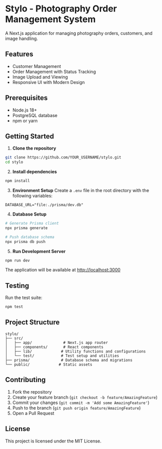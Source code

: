 # Stylo - Photography Order Management System

A Next.js application for managing photography orders, customers, and image handling.

## Features

- Customer Management
- Order Management with Status Tracking
- Image Upload and Viewing
- Responsive UI with Modern Design

## Prerequisites

- Node.js 18+ 
- PostgreSQL database
- npm or yarn

## Getting Started

1. **Clone the repository**
```bash
git clone https://github.com/YOUR_USERNAME/stylo.git
cd stylo
```

2. **Install dependencies**
```bash
npm install
```

3. **Environment Setup**
Create a `.env` file in the root directory with the following variables:
```env
DATABASE_URL="file:./prisma/dev.db"
```

4. **Database Setup**
```bash
# Generate Prisma client
npx prisma generate

# Push database schema
npx prisma db push
```

5. **Run Development Server**
```bash
npm run dev
```

The application will be available at [http://localhost:3000](http://localhost:3000)

## Testing

Run the test suite:
```bash
npm test
```

## Project Structure

```
stylo/
├── src/
│   ├── app/              # Next.js app router
│   ├── components/       # React components
│   ├── lib/             # Utility functions and configurations
│   └── test/            # Test setup and utilities
├── prisma/              # Database schema and migrations
└── public/             # Static assets
```

## Contributing

1. Fork the repository
2. Create your feature branch (`git checkout -b feature/AmazingFeature`)
3. Commit your changes (`git commit -m 'Add some AmazingFeature'`)
4. Push to the branch (`git push origin feature/AmazingFeature`)
5. Open a Pull Request

## License

This project is licensed under the MIT License.
